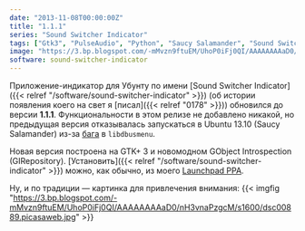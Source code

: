 ```yaml
---
date: "2013-11-08T00:00:00Z"
title: "1.1.1"
series: "Sound Switcher Indicator"
tags: ["Gtk3", "PulseAudio", "Python", "Saucy Salamander", "Sound Switcher Indicator", "Ubuntu", "Ubuntu 13.10", "Unity", "звук", "индикатор"]
image: "https://3.bp.blogspot.com/-mMvzn9ftuEM/UhoP0iFj0QI/AAAAAAAAaD0/nH3vnaPzgcM/s1600/dsc00889.picasaweb.jpg"
software: sound-switcher-indicator
---
```


Приложение-индикатор для Убунту по имени [Sound Switcher Indicator]({{< relref "/software/sound-switcher-indicator" >}}) (об истории появления коего на свет я [писал]({{< relref "0178" >}})) обновился до версии **1.1.1**. Функциональности в этом релизе не добавлено никакой, но предыдущая версия отказывалась запускаться в Ubuntu 13.10 (Saucy Salamander) из-за [бага](https://bugs.launchpad.net/glipper/+bug/1203888) в `libdbusmenu`.

<!--more-->

Новая версия построена на GTK+ 3 и новомодном GObject Introspection (GIRepository). [Установить]({{< relref "/software/sound-switcher-indicator" >}}) можно, как обычно, из моего [Launchpad PPA](https://launchpad.net/~yktooo/+archive/ppa/).

Ну, и по традиции — картинка для привлечения внимания:
{{< imgfig "https://3.bp.blogspot.com/-mMvzn9ftuEM/UhoP0iFj0QI/AAAAAAAAaD0/nH3vnaPzgcM/s1600/dsc00889.picasaweb.jpg" >}}
